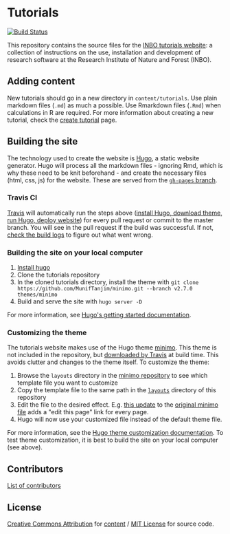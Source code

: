 
# Tutorials

[![Build Status](https://travis-ci.com/inbo/tutorials.svg?branch=master)](https://travis-ci.com/inbo/tutorials)

This repository contains the source files for the [INBO tutorials website](https://inbo.github.io/tutorials/): a collection of instructions on the use, installation and development of research software at the Research Institute of Nature and Forest (INBO).

## Adding content

New tutorials should go in a new directory in `content/tutorials`. Use plain markdown files (`.md`) as much a possible. Use Rmarkdown files (`.Rmd`) when calculations in R are required. For more information about creating a new tutorial, check the [create tutorial](https://inbo.github.io/tutorials/create_tutorial/) page.

## Building the site

The technology used to create the website is [Hugo](https://gohugo.io/), a static website generator. Hugo will process all the markdown files - ignoring Rmd, which is why these need to be knit beforehand - and create the necessary files (html, css, js) for the website. These are served from the [`gh-pages` branch](https://github.com/inbo/tutorials/tree/gh-pages).

### Travis CI

[Travis](https://travis-ci.com/inbo/tutorials) will automatically run the steps above ([install Hugo, download theme, run Hugo, deploy website](.travis.yml)) for every pull request or commit to the master branch. You will see in the pull request if the build was successful. If not, [check the build logs](https://travis-ci.com/inbo/tutorials/builds) to figure out what went wrong.

### Building the site on your local computer

1. [Install hugo](https://gohugo.io/getting-started/installing/)
2. Clone the tutorials repository
3. In the cloned tutorials directory, install the theme with `git clone https://github.com/MunifTanjim/minimo.git --branch v2.7.0 themes/minimo`
4. Build and serve the site with `hugo server -D`

For more information, see [Hugo's getting started documentation](https://gohugo.io/getting-started/usage/).

### Customizing the theme

The tutorials website makes use of the Hugo theme [minimo](https://themes.gohugo.io/minimo/). This theme is not included in the repository, but [downloaded by Travis](https://github.com/inbo/tutorials/blob/c715a8ea58817d280f89133aa06645590b8e16e0/.travis.yml#L18) at build time. This avoids clutter and changes to the theme itself. To customize the theme:

1. Browse the `layouts` directory in the [minimo repository](https://github.com/MunifTanjim/minimo/tree/master/layouts) to see which template file you want to customize
2. Copy the template file to the same path in the [`layouts`](layouts/) directory of this repository
3. Edit the file to the desired effect. E.g. [this update](https://github.com/inbo/tutorials/blob/b122758ef8d98977e51335bf227a2cf8c1f6bbd7/layouts/partials/entry/meta.html#L15-L16) to the [original minimo file](https://github.com/MunifTanjim/minimo/blob/4436676dd44c767faaa4fa85f8a24527ce61ba81/layouts/partials/entry/meta.html#L15) adds a "edit this page" link for every page.
4. Hugo will now use your customized file instead of the default theme file.

For more information, see the [Hugo theme customization documentation](https://gohugo.io/getting-started/quick-start/#step-6-customize-the-theme). To test theme customization, it is best to build the site on your local computer (see above).

## Contributors

[List of contributors](https://github.com/inbo/tutorials/graphs/contributors)

## License

[Creative Commons Attribution](https://creativecommons.org/licenses/by/4.0/) for [content](content) / [MIT License](https://github.com/inbo/tutorials/blob/master/LICENSE) for source code.

